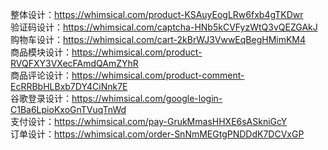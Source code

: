 整体设计：https://whimsical.com/product-KSAuyEogLRw6fxb4gTKDwr \
验证码设计：https://whimsical.com/captcha-HNb5kCVFyzWtQ3vQEZGAkJ \
购物车设计：https://whimsical.com/cart-2kBrWJ3VwwEqBegHMimKM4 \
商品模块设计：https://whimsical.com/product-RVQFXY3VXecFAmdQAmZYhR \
商品评论设计：https://whimsical.com/product-comment-EcRRBbHLBxb7DY4CiNnk7E \
谷歌登录设计：https://whimsical.com/google-login-C1Ba6LpioKxoGnTVuqTnWd \
支付设计：https://whimsical.com/pay-GrukMmasHHXE6sASkniGcY \
订单设计：https://whimsical.com/order-SnNmMEGtgPNDDdK7DCVxGP 
